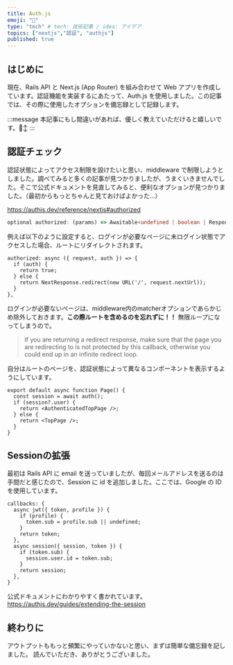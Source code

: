 ```yaml
---
title: Auth.js
emoji: "🫡"
type: "tech" # tech: 技術記事 / idea: アイデア
topics: ["nextjs","認証", "authjs"]
published: true
---
```

## はじめに
現在、Rails API と Next.js (App Router) を組み合わせて Web アプリを作成しています。認証機能を実装するにあたって、Auth.js を使用しました。この記事では、その際に使用したオプションを備忘録として記録します。

:::message
本記事にもし間違いがあれば、優しく教えていただけると嬉しいです。🙂‍↕️
:::

## 認証チェック

認証状態によってアクセス制限を設けたいと思い、middleware で制限しようとしました。調べてみると多くの記事が見つかりましたが、うまくいきませんでした。そこで公式ドキュメントを見直してみると、便利なオプションが見つかりました。（最初からもっとちゃんと見ておけばよかった…）

https://authjs.dev/reference/nextjs#authorized

```ts
optional authorized: (params) => Awaitable<undefined | boolean | Response | NextResponse<unknown>>;
```

例えば以下のように設定すると、ログインが必要なページに未ログイン状態でアクセスした場合、ルートにリダイレクトされます。
```ts: src/auth.ts
authorized: async ({ request, auth }) => {
  if (auth) {
    return true;
  } else {
    return NextResponse.redirect(new URL('/', request.nextUrl));
  }
},
```

ログインが必要ないページは、middleware内のmatcherオプションであらかじめ除外しておきます。**この際ルートを含めるのを忘れずに！！**
無限ループになってしまうので。

> If you are returning a redirect response, make sure that the page you are redirecting to is not protected by this callback, otherwise you could end up in an infinite redirect loop.


自分はルートのページを、認証状態によって異なるコンポーネントを表示するようにしています。
```ts: src/app/page.tsx
export default async function Page() {
  const session = await auth();
  if (session?.user) {
    return <AuthenticatedTopPage />;
  } else {
    return <TopPage />;
  }
}
```



## Sessionの拡張
最初は Rails API に email を送っていましたが、毎回メールアドレスを送るのは手間だと感じたので、Session に id を追加しました。ここでは、Google の ID を使用しています。


```ts: src/auth.ts
callbacks: {
  async jwt({ token, profile }) {
    if (profile) {
      token.sub = profile.sub || undefined;
    }
    return token;
  },
  async session({ session, token }) {
    if (token.sub) {
      session.user.id = token.sub;
    }
    return session;
  },
}
```

公式ドキュメントにわかりやすく書かれています。
https://authjs.dev/guides/extending-the-session

## 終わりに
アウトプットももっと頻繁にやっていかないと思い、まずは簡単な備忘録を記しました。
読んでいただき、ありがとうございました。
